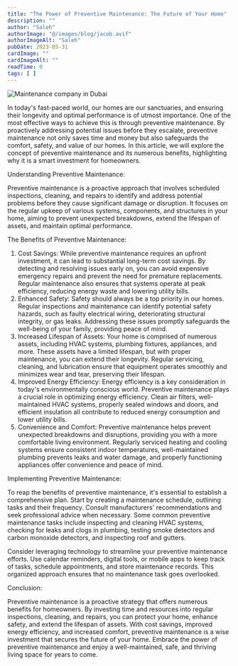 ```yaml
---
title: "The Power of Preventive Maintenance: The Future of Your Home"
description: ""
author: "Saleh"
authorImage: "@/images/blog/jacob.avif"
authorImageAlt: "Saleh"
pubDate: 2023-05-31
cardImage: ""
cardImageAlt: ""
readTime: 0
tags: [ ]
---
```


![Maintenance company in Dubai](https://img1.wsimg.com/isteam/ip/c49a412a-7d5c-4c86-b371-17b58bdd84ac/pexels-field-engineer-442151.jpg/:/cr=t:0%25,l:0%25,w:100%25,h:100%25/rs=w:1280 "Maintenance company in Dubai")

In today's fast-paced world, our homes are our sanctuaries, and ensuring their longevity and optimal performance is of utmost importance. One of the most effective ways to achieve this is through preventive maintenance. By proactively addressing potential issues before they escalate, preventive maintenance not only saves time and money but also safeguards the comfort, safety, and value of our homes. In this article, we will explore the concept of preventive maintenance and its numerous benefits, highlighting why it is a smart investment for homeowners.

Understanding Preventive Maintenance:

Preventive maintenance is a proactive approach that involves scheduled inspections, cleaning, and repairs to identify and address potential problems before they cause significant damage or disruption. It focuses on the regular upkeep of various systems, components, and structures in your home, aiming to prevent unexpected breakdowns, extend the lifespan of assets, and maintain optimal performance.

The Benefits of Preventive Maintenance:

1.  Cost Savings: While preventive maintenance requires an upfront investment, it can lead to substantial long-term cost savings. By detecting and resolving issues early on, you can avoid expensive emergency repairs and prevent the need for premature replacements. Regular maintenance also ensures that systems operate at peak efficiency, reducing energy waste and lowering utility bills.
2.  Enhanced Safety: Safety should always be a top priority in our homes. Regular inspections and maintenance can identify potential safety hazards, such as faulty electrical wiring, deteriorating structural integrity, or gas leaks. Addressing these issues promptly safeguards the well-being of your family, providing peace of mind.
3.  Increased Lifespan of Assets: Your home is comprised of numerous assets, including HVAC systems, plumbing fixtures, appliances, and more. These assets have a limited lifespan, but with proper maintenance, you can extend their longevity. Regular servicing, cleaning, and lubrication ensure that equipment operates smoothly and minimizes wear and tear, preserving their lifespan.
4.  Improved Energy Efficiency: Energy efficiency is a key consideration in today's environmentally conscious world. Preventive maintenance plays a crucial role in optimizing energy efficiency. Clean air filters, well-maintained HVAC systems, properly sealed windows and doors, and efficient insulation all contribute to reduced energy consumption and lower utility bills.
5.  Convenience and Comfort: Preventive maintenance helps prevent unexpected breakdowns and disruptions, providing you with a more comfortable living environment. Regularly serviced heating and cooling systems ensure consistent indoor temperatures, well-maintained plumbing prevents leaks and water damage, and properly functioning appliances offer convenience and peace of mind.

Implementing Preventive Maintenance:

To reap the benefits of preventive maintenance, it's essential to establish a comprehensive plan. Start by creating a maintenance schedule, outlining tasks and their frequency. Consult manufacturers' recommendations and seek professional advice when necessary. Some common preventive maintenance tasks include inspecting and cleaning HVAC systems, checking for leaks and clogs in plumbing, testing smoke detectors and carbon monoxide detectors, and inspecting roof and gutters.

Consider leveraging technology to streamline your preventive maintenance efforts. Use calendar reminders, digital tools, or mobile apps to keep track of tasks, schedule appointments, and store maintenance records. This organized approach ensures that no maintenance task goes overlooked.

Conclusion:

Preventive maintenance is a proactive strategy that offers numerous benefits for homeowners. By investing time and resources into regular inspections, cleaning, and repairs, you can protect your home, enhance safety, and extend the lifespan of assets. With cost savings, improved energy efficiency, and increased comfort, preventive maintenance is a wise investment that secures the future of your home. Embrace the power of preventive maintenance and enjoy a well-maintained, safe, and thriving living space for years to come.